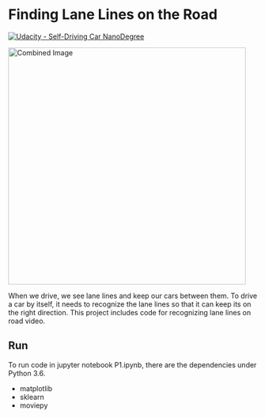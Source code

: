 # **Finding Lane Lines on the Road** 
[![Udacity - Self-Driving Car NanoDegree](https://s3.amazonaws.com/udacity-sdc/github/shield-carnd.svg)](http://www.udacity.com/drive)

<img src="examples/laneLines_thirdPass.jpg" width="480" alt="Combined Image" />

When we drive, we see lane lines and keep our cars between them. To drive a car by itself, it needs to recognize the lane lines so that it can keep its on the right direction. This project includes code for recognizing lane lines on road video.

## Run

To run code in jupyter notebook P1.ipynb, there are the dependencies under Python 3.6.

+ matplotlib
+ sklearn
+ moviepy
